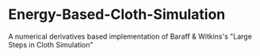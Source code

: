 # Energy-Based-Cloth-Simulation
A numerical derivatives based implementation of Baraff &amp; Witkins's "Large Steps in Cloth Simulation"

